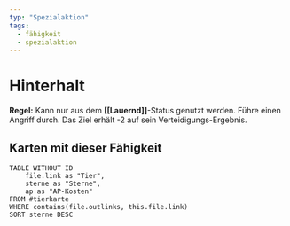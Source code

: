 ```yaml
---
typ: "Spezialaktion"
tags:   
  - fähigkeit
  - spezialaktion
---  
```


# Hinterhalt
**Regel:** Kann nur aus dem **[[Lauernd]]**-Status genutzt werden. Führe einen Angriff durch. Das Ziel erhält -2 auf sein Verteidigungs-Ergebnis.

## Karten mit dieser Fähigkeit  
```dataview 
TABLE WITHOUT ID   
	file.link as "Tier",   
	sterne as "Sterne",   
	ap as "AP-Kosten" 
FROM #tierkarte 
WHERE contains(file.outlinks, this.file.link) 
SORT sterne DESC